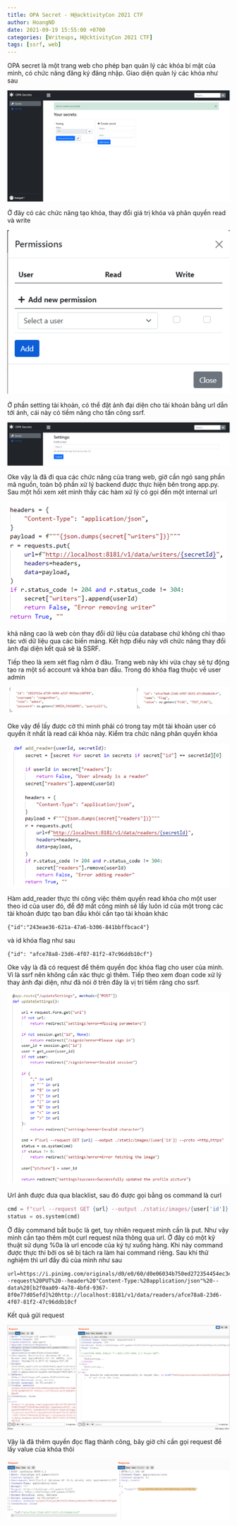 ```yaml
---
title: OPA Secret - H@acktivityCon 2021 CTF
author: HoangND
date: 2021-09-19 15:55:00 +0700
categories: [Writeups, H@cktivityCon 2021 CTF]
tags: [ssrf, web]
---
```


OPA secret là một trang web cho phép bạn quản lý các khóa bí mật của mình, có chức năng đăng ký đăng nhập. Giao diện quản lý các khóa như sau

![image](/assets/posts/opa-secret/1.png)

Ở đây có các chức năng tạo khóa, thay đổi giá trị khóa và phân quyền read và write

![image](/assets/posts/opa-secret/2.png)

Ở phần setting tài khoản, có thể đặt ảnh đại diện cho tài khoản bằng url dẫn tới ảnh, cái này có tiềm năng cho tấn công ssrf.

![image](/assets/posts/opa-secret/3.png)

Oke vậy là đã đi qua các chức năng của trang web, giờ cần ngó sang phần mã nguồn, toàn bộ phần xử lý backend được thực hiện bên trong app.py. Sau một hồi xem xét 
mình thấy các hàm xử lý có gọi đến một internal url

![image](/assets/posts/opa-secret/4.png)

khả năng cao là web còn thay đổi dữ liệu của database chứ không chỉ thao tác với dữ liệu qua các biến mảng. Kết hợp điều này với chức năng thay đổi ảnh đại diện kết quả sẽ là SSRF.

Tiếp theo là xem xét flag nằm ở đâu. Trang web này khi vừa chạy sẽ tự động tạo ra một số account và khóa ban đầu. Trong đó khóa flag thuộc về user admin

![image](/assets/posts/opa-secret/5.png)

Oke vậy để lấy được cờ thì mình phải có trong tay một tài khoản user có quyền ít nhất là read cái khóa này. Kiểm tra chức năng phân quyền khóa

![image](/assets/posts/opa-secret/6.png)

Hàm add_reader thực thi công việc thêm quyền read khóa cho một user theo id của user đó, để đỡ mất công mình sẽ lấy luôn id của một trong các tài khoản được tạo ban đầu khỏi cần tạo tài khoản khác

```
{"id":"243eae36-621a-47a6-b306-841bbffbcac4"}
```

và id khóa flag như sau

```
{"id": "afce78a8-23d6-4f07-81f2-47c96ddb10cf"}
```

Oke vậy là đã có request để thêm quyền đọc khóa flag cho user của mình. Vì là ssrf nên không cần xác thực gì thêm. Tiếp theo xem đoạn code xử lý thay ảnh đại diện, như đã nói ở trên đây là vị trí tiềm răng cho ssrf.

![image](/assets/posts/opa-secret/7.png)

Url ảnh được đưa qua blacklist, sau đó được gọi bằng os command là curl

```python
cmd = f"curl --request GET {url} --output ./static/images/{user['id']} --proto =http,https"
status = os.system(cmd)
```

Ở đây command bắt buộc là get, tuy nhiên request mình cần là put. Như vậy mình cần tạo thêm một curl request nữa thông qua url. Ở đây có một kỹ thuật sử dụng %0a là url encode của ký tự xuống hàng.
Khi này command được thực thi bởi os sẽ bị tách ra làm hai command riêng. Sau khi thử nghiệm thì url đầy đủ của mình như sau

```
url=https://i.pinimg.com/originals/d0/e0/60/d0e06034b750ed272354454ec3ef9dc2.jpg%0acurl%20--request%20PUT%20--header%20"Content-Type:%20application/json"%20--data%20[b2f0aa09-4a78-4bfd-9367-8f0e77d05efd]%20http://localhost:8181/v1/data/readers/afce78a8-23d6-4f07-81f2-47c96ddb10cf
```
Kết quả gửi request

![image](/assets/posts/opa-secret/8.png)

Vậy là đã thêm quyền đọc flag thành công, bây giờ chỉ cần gọi request để lấy value của khóa thôi

![image](/assets/posts/opa-secret/9.png)
